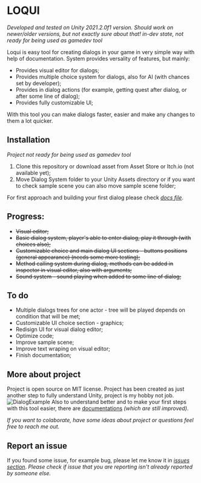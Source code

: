 # LOQUI
*Developed and tested on Unity 2021.2.0f1 version. Should work on newer/older versions, but not exactly sure about that!*
*in-dev state, not ready for being used as gamedev tool*

Loqui is easy tool for creating dialogs in your game in very simple way with help of documentation. System provides versality of features, but mainly:
* Provides visual editor for dialogs;
* Provides multiple choice system for dialogs, also for AI (with chances set by developer);
* Provides in dialog actions (for example, getting quest after dialog, or after some line of dialog);
* Provides fully customizable UI;

With this tool you can make dialogs faster, easier and make any changes to them a lot quicker.


## Installation
*Project not ready for being used as gamedev tool*
1. Clone this repository or download asset from Asset Store or Itch.io (not available yet);
2. Move Dialog System folder to your Unity Assets directory or if you want to check sample scene you can also move sample scene folder;

For first approach and building your first dialog please check [*docs file*](docs/FirstApproach.md). 


## Progress:
* ~~Visual editor;~~
* ~~Basic dialog system, player's able to enter dialog, play it through (with choices also);~~
* ~~Customizable choice and main dialog UI sections - buttons positions (general appearance) (needs some more testing);~~
* ~~Method calling system during dialog, methods can be added in inspector in visual editor, also with arguments;~~
* ~~Sound system - sound playing when added to some line of dialog;~~


## To do
* Multiple dialogs trees for one actor - tree will be played depends on condition that will be met;
* Customizable UI choice section - graphics;
* Redisign UI for visual dialog editor;
* Optimize code;
* Improve sample scene;
* Improve text wraping on visual editor;
* Finish documentation;


## More about project
Project is open source on MIT license. Project has been created as just another step to fully understand Unity, project is my hobby not job. 
![DialogExample](https://user-images.githubusercontent.com/20907620/183308771-fc7732bb-7f4b-46f7-8f69-f5bf49bc85a1.png)
Also to understand better and to make your first steps with this tool easier, there are [documentations](https://github.com/mmarusiak/LOQUI-unity-dialog-system/tree/main/docs) *(which are still improved)*.

*If you want to colaborate, have some ideas about project or questions feel free to reach me out.*



## Report an issue
If you found some issue, for example bug, please let me know it in [*issues section*](https://github.com/mmarusiak/unity-dialog-system/issues). *Please check if issue that you are reporting isn't already reported by someone else.*
